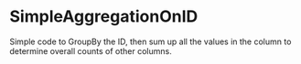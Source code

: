 # SimpleAggregationOnID

Simple code to GroupBy the ID, then sum up all the values in the column to determine overall counts of other columns.
